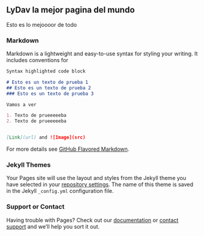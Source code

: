 ## LyDav la mejor pagina del mundo

Esto es lo mejoooor de todo 

### Markdown

Markdown is a lightweight and easy-to-use syntax for styling your writing. It includes conventions for

```markdown
Syntax highlighted code block

# Esto es un texto de prueba 1
## Esto es un texto de prueba 2
### Esto es un texto de prueba 3

Vamos a ver

1. Texto de prueeeeeba
2. Texto de prueeeeeba


[Link](url) and ![Image](src)
```

For more details see [GitHub Flavored Markdown](https://guides.github.com/features/mastering-markdown/).

### Jekyll Themes

Your Pages site will use the layout and styles from the Jekyll theme you have selected in your [repository settings](https://github.com/lydav/lydav/settings). The name of this theme is saved in the Jekyll `_config.yml` configuration file.

### Support or Contact

Having trouble with Pages? Check out our [documentation](https://docs.github.com/categories/github-pages-basics/) or [contact support](https://github.com/contact) and we’ll help you sort it out.
